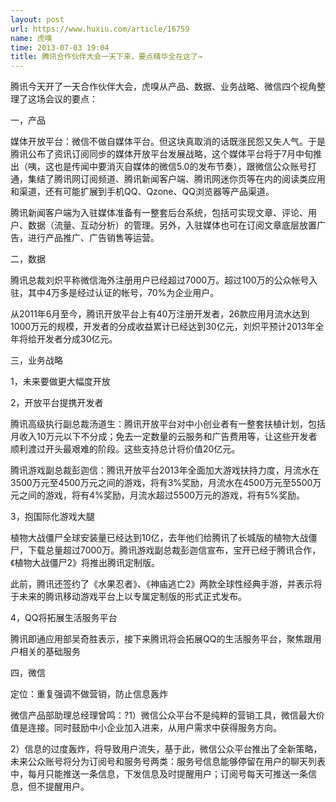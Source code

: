 ```yaml
---
layout: post
url: https://www.huxiu.com/article/16759
name: 虎嗅
time: 2013-07-03 19:04
title: 腾讯合作伙伴大会一天下来，要点精华全在这了→
---
```

腾讯今天开了一天合作伙伴大会，虎嗅从产品、数据、业务战略、微信四个视角整理了这场会议的要点：

一，产品

媒体开放平台：微信不做自媒体平台。但这块真取消的话既涨民怨又失人气。于是腾讯公布了资讯订阅同步的媒体开放平台发展战略，这个媒体平台将于7月中旬推出（咦，这也是传闻中要消灭自媒体的微信5.0的发布节奏），跟微信公众账号打通，集结了腾讯网订阅频道、腾讯新闻客户端、腾讯网迷你页等在内的阅读类应用和渠道，还有可能扩展到手机QQ、Qzone、QQ浏览器等产品渠道。

腾讯新闻客户端为入驻媒体准备有一整套后台系统，包括可实现文章、评论、用户、数据（流量、互动分析）的管理。另外，入驻媒体也可在订阅文章底层放置广告，进行产品推广、广告销售等运营。

二，数据

腾讯总裁刘炽平称微信海外注册用户已经超过7000万。超过100万的公众帐号入驻，其中4万多是经过认证的帐号，70%为企业用户。

从2011年6月至今，腾讯开放平台上有40万注册开发者，26款应用月流水达到1000万元的规模，开发者的分成收益累计已经达到30亿元，刘炽平预计2013年全年将给开发者分成30亿元。

三，业务战略

1，未来要做更大幅度开放

2，开放平台提携开发者

腾讯高级执行副总裁汤道生：腾讯开放平台对中小创业者有一整套扶植计划，包括月收入10万元以下不分成；免去一定数量的云服务和广告费用等，让这些开发者顺利渡过开头最艰难的阶段。这些支持总计将价值20亿元。

腾讯游戏副总裁彭迦信：腾讯开放平台2013年全面加大游戏扶持力度，月流水在3500万元至4500万元之间的游戏，将有3%奖励，月流水在4500万元至5500万元之间的游戏，将有4%奖励，月流水超过5500万元的游戏，将有5%奖励。

3，抱国际化游戏大腿

植物大战僵尸全球安装量已经达到10亿，去年他们给腾讯了长城版的植物大战僵尸，下载总量超过7000万。腾讯游戏副总裁彭迦信宣布，宝开已经于腾讯合作，《植物大战僵尸2》将推出腾讯定制版。

此前，腾讯还签约了《水果忍者》、《神庙逃亡2》两款全球性经典手游，并表示将于未来的腾讯移动游戏平台上以专属定制版的形式正式发布。

4，QQ将拓展生活服务平台

腾讯即通应用部吴奇胜表示，接下来腾讯将会拓展QQ的生活服务平台，聚焦跟用户相关的基础服务

四，微信

定位：重复强调不做营销，防止信息轰炸

微信产品部助理总经理曾鸣：?1）微信公众平台不是纯粹的营销工具，微信最大价值是连接。同时鼓励中小企业加入进来，从用户需求中获得服务方向。

2）信息的过度轰炸，将导致用户流失，基于此，微信公众平台推出了全新策略，未来公众账号将分为订阅号和服务号两类：服务号信息能够停留在用户的聊天列表中，每月只能推送一条信息，下发信息及时提醒用户；订阅号每天可推送一条信息，但不提醒用户。

